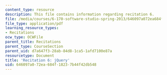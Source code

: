 ```yaml
---
content_type: resource
description: This file contains information regarding recitation 6.
file: /media/courses/6-170-software-studio-spring-2013/646097a072ea684f18237b44f42db548_MIT6_170S13_rec6-jQuery.pdf
file_type: application/pdf
learning_resource_types:
- Recitations
ocw_type: OCWFile
parent_title: Recitations
parent_type: CourseSection
parent_uid: d7a647f3-28ab-84d8-1ca5-1afd7100e87a
resourcetype: Document
title: 'Recitation 6: jQuery'
uid: 646097a0-72ea-684f-1823-7b44f42db548
---
```

